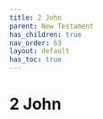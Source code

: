 ```yaml
---
title: 2 John
parent: New Testament
has_children: true
nav_order: 63
layout: default
has_toc: true
---
```


# 2 John
